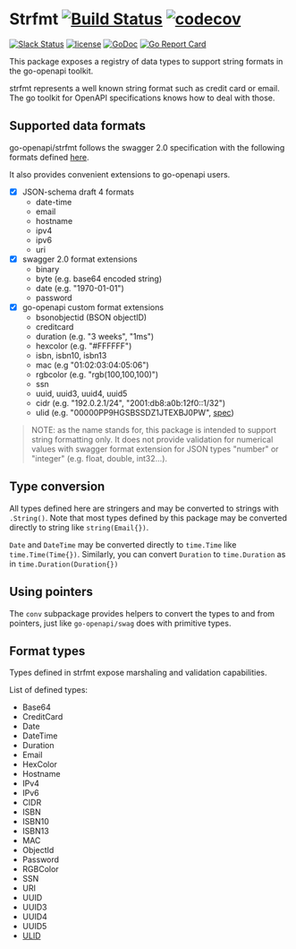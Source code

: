 # Strfmt [![Build Status](https://github.com/go-openapi/strfmt/actions/workflows/go-test.yml/badge.svg)](https://github.com/go-openapi/strfmt/actions?query=workflow%3A"go+test") [![codecov](https://codecov.io/gh/go-openapi/strfmt/branch/master/graph/badge.svg)](https://codecov.io/gh/go-openapi/strfmt)
[![Slack Status](https://slackin.goswagger.io/badge.svg)](https://slackin.goswagger.io)
[![license](http://img.shields.io/badge/license-Apache%20v2-orange.svg)](https://raw.githubusercontent.com/go-openapi/strfmt/master/LICENSE)
[![GoDoc](https://godoc.org/github.com/go-openapi/strfmt?status.svg)](http://godoc.org/github.com/go-openapi/strfmt)
[![Go Report Card](https://goreportcard.com/badge/github.com/go-openapi/strfmt)](https://goreportcard.com/report/github.com/go-openapi/strfmt)

This package exposes a registry of data types to support string formats in the go-openapi toolkit.

strfmt represents a well known string format such as credit card or email. The go toolkit for OpenAPI specifications knows how to deal with those.

## Supported data formats
go-openapi/strfmt follows the swagger 2.0 specification with the following formats
defined [here](https://github.com/OAI/OpenAPI-Specification/blob/master/versions/2.0.md#data-types).

It also provides convenient extensions to go-openapi users.

- [x] JSON-schema draft 4 formats
  - date-time
  - email
  - hostname
  - ipv4
  - ipv6
  - uri
- [x] swagger 2.0 format extensions
  - binary
  - byte (e.g. base64 encoded string)
  - date (e.g. "1970-01-01")
  - password
- [x] go-openapi custom format extensions
  - bsonobjectid (BSON objectID)
  - creditcard
  - duration (e.g. "3 weeks", "1ms")
  - hexcolor (e.g. "#FFFFFF")
  - isbn, isbn10, isbn13
  - mac (e.g "01:02:03:04:05:06")
  - rgbcolor (e.g. "rgb(100,100,100)")
  - ssn
  - uuid, uuid3, uuid4, uuid5
  - cidr (e.g. "192.0.2.1/24", "2001:db8:a0b:12f0::1/32")
  - ulid (e.g. "00000PP9HGSBSSDZ1JTEXBJ0PW", [spec](https://github.com/ulid/spec))

> NOTE: as the name stands for, this package is intended to support string formatting only.
> It does not provide validation for numerical values with swagger format extension for JSON types "number" or
> "integer" (e.g. float, double, int32...).

## Type conversion

All types defined here are stringers and may be converted to strings with `.String()`.
Note that most types defined by this package may be converted directly to string like `string(Email{})`.

`Date` and `DateTime` may be converted directly to `time.Time` like `time.Time(Time{})`.
Similarly, you can convert `Duration` to `time.Duration` as in `time.Duration(Duration{})`

## Using pointers

The `conv` subpackage provides helpers to convert the types to and from pointers, just like `go-openapi/swag` does
with primitive types.

## Format types
Types defined in strfmt expose marshaling and validation capabilities.

List of defined types:
- Base64
- CreditCard
- Date
- DateTime
- Duration
- Email
- HexColor
- Hostname
- IPv4
- IPv6
- CIDR
- ISBN
- ISBN10
- ISBN13
- MAC
- ObjectId
- Password
- RGBColor
- SSN
- URI
- UUID
- UUID3
- UUID4
- UUID5
- [ULID](https://github.com/ulid/spec)
